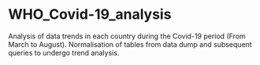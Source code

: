 # WHO_Covid-19_analysis
Analysis of data trends in each country during the Covid-19 period (From March to August).
Normalisation of tables from data dump and subsequent queries to undergo trend analysis.
